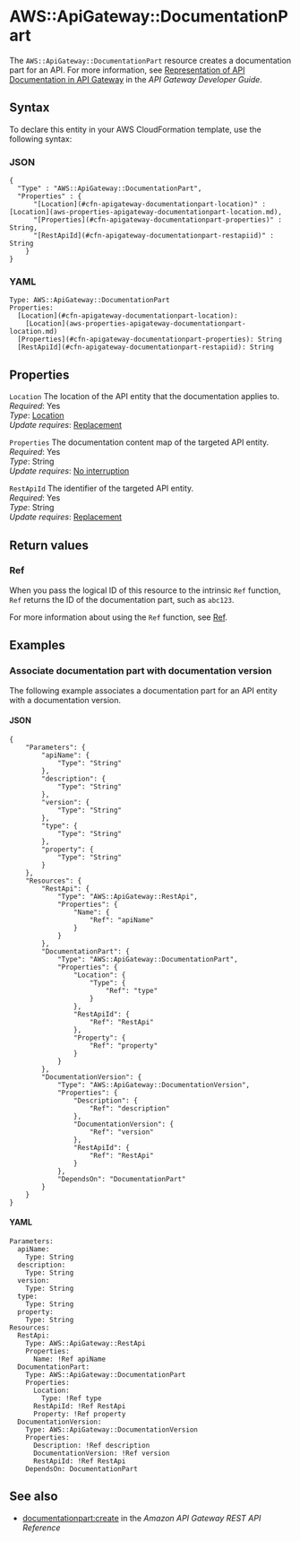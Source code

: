 # AWS::ApiGateway::DocumentationPart<a name="aws-resource-apigateway-documentationpart"></a>

The `AWS::ApiGateway::DocumentationPart` resource creates a documentation part for an API\. For more information, see [Representation of API Documentation in API Gateway](https://docs.aws.amazon.com/apigateway/latest/developerguide/api-gateway-documenting-api-content-representation.html) in the *API Gateway Developer Guide*\.

## Syntax<a name="aws-resource-apigateway-documentationpart-syntax"></a>

To declare this entity in your AWS CloudFormation template, use the following syntax:

### JSON<a name="aws-resource-apigateway-documentationpart-syntax.json"></a>

```
{
  "Type" : "AWS::ApiGateway::DocumentationPart",
  "Properties" : {
      "[Location](#cfn-apigateway-documentationpart-location)" : [Location](aws-properties-apigateway-documentationpart-location.md),
      "[Properties](#cfn-apigateway-documentationpart-properties)" : String,
      "[RestApiId](#cfn-apigateway-documentationpart-restapiid)" : String
    }
}
```

### YAML<a name="aws-resource-apigateway-documentationpart-syntax.yaml"></a>

```
Type: AWS::ApiGateway::DocumentationPart
Properties: 
  [Location](#cfn-apigateway-documentationpart-location): 
    [Location](aws-properties-apigateway-documentationpart-location.md)
  [Properties](#cfn-apigateway-documentationpart-properties): String
  [RestApiId](#cfn-apigateway-documentationpart-restapiid): String
```

## Properties<a name="aws-resource-apigateway-documentationpart-properties"></a>

`Location`  <a name="cfn-apigateway-documentationpart-location"></a>
The location of the API entity that the documentation applies to\.  
*Required*: Yes  
*Type*: [Location](aws-properties-apigateway-documentationpart-location.md)  
*Update requires*: [Replacement](https://docs.aws.amazon.com/AWSCloudFormation/latest/UserGuide/using-cfn-updating-stacks-update-behaviors.html#update-replacement)

`Properties`  <a name="cfn-apigateway-documentationpart-properties"></a>
The documentation content map of the targeted API entity\.  
*Required*: Yes  
*Type*: String  
*Update requires*: [No interruption](https://docs.aws.amazon.com/AWSCloudFormation/latest/UserGuide/using-cfn-updating-stacks-update-behaviors.html#update-no-interrupt)

`RestApiId`  <a name="cfn-apigateway-documentationpart-restapiid"></a>
The identifier of the targeted API entity\.  
*Required*: Yes  
*Type*: String  
*Update requires*: [Replacement](https://docs.aws.amazon.com/AWSCloudFormation/latest/UserGuide/using-cfn-updating-stacks-update-behaviors.html#update-replacement)

## Return values<a name="aws-resource-apigateway-documentationpart-return-values"></a>

### Ref<a name="aws-resource-apigateway-documentationpart-return-values-ref"></a>

When you pass the logical ID of this resource to the intrinsic `Ref` function, `Ref` returns the ID of the documentation part, such as `abc123`\.

For more information about using the `Ref` function, see [Ref](https://docs.aws.amazon.com/AWSCloudFormation/latest/UserGuide/intrinsic-function-reference-ref.html)\.

## Examples<a name="aws-resource-apigateway-documentationpart--examples"></a>

### Associate documentation part with documentation version<a name="aws-resource-apigateway-documentationpart--examples--Associate_documentation_part_with_documentation_version"></a>

The following example associates a documentation part for an API entity with a documentation version\.

#### JSON<a name="aws-resource-apigateway-documentationpart--examples--Associate_documentation_part_with_documentation_version--json"></a>

```
{
    "Parameters": {
        "apiName": {
            "Type": "String"
        },
        "description": {
            "Type": "String"
        },
        "version": {
            "Type": "String"
        },
        "type": {
            "Type": "String"
        },
        "property": {
            "Type": "String"
        }
    },
    "Resources": {
        "RestApi": {
            "Type": "AWS::ApiGateway::RestApi",
            "Properties": {
                "Name": {
                    "Ref": "apiName"
                }
            }
        },
        "DocumentationPart": {
            "Type": "AWS::ApiGateway::DocumentationPart",
            "Properties": {
                "Location": {
                    "Type": {
                        "Ref": "type"
                    }
                },
                "RestApiId": {
                    "Ref": "RestApi"
                },
                "Property": {
                    "Ref": "property"
                }
            }
        },
        "DocumentationVersion": {
            "Type": "AWS::ApiGateway::DocumentationVersion",
            "Properties": {
                "Description": {
                    "Ref": "description"
                },
                "DocumentationVersion": {
                    "Ref": "version"
                },
                "RestApiId": {
                    "Ref": "RestApi"
                }
            },
            "DependsOn": "DocumentationPart"
        }
    }
}
```

#### YAML<a name="aws-resource-apigateway-documentationpart--examples--Associate_documentation_part_with_documentation_version--yaml"></a>

```
Parameters:
  apiName:
    Type: String
  description:
    Type: String
  version:
    Type: String
  type:
    Type: String
  property:
    Type: String
Resources:
  RestApi:
    Type: AWS::ApiGateway::RestApi
    Properties:
      Name: !Ref apiName
  DocumentationPart:
    Type: AWS::ApiGateway::DocumentationPart
    Properties:
      Location:
        Type: !Ref type
      RestApiId: !Ref RestApi
      Property: !Ref property
  DocumentationVersion:
    Type: AWS::ApiGateway::DocumentationVersion
    Properties:
      Description: !Ref description
      DocumentationVersion: !Ref version
      RestApiId: !Ref RestApi
    DependsOn: DocumentationPart
```

## See also<a name="aws-resource-apigateway-documentationpart--seealso"></a>
+ [documentationpart:create](https://docs.aws.amazon.com/apigateway/api-reference/link-relation/documentationpart-create/) in the *Amazon API Gateway REST API Reference*